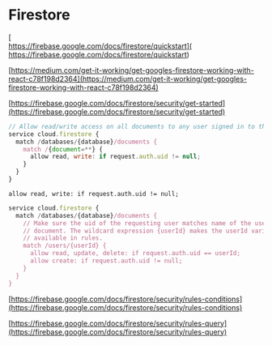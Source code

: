 # Firestore

[  
https://firebase.google.com/docs/firestore/quickstart](
https://firebase.google.com/docs/firestore/quickstart)

[https://medium.com/get-it-working/get-googles-firestore-working-with-react-c78f198d2364](https://medium.com/get-it-working/get-googles-firestore-working-with-react-c78f198d2364)

[https://firebase.google.com/docs/firestore/security/get-started](https://firebase.google.com/docs/firestore/security/get-started)

```javascript
// Allow read/write access on all documents to any user signed in to the application
service cloud.firestore {
  match /databases/{database}/documents {
    match /{document=**} {
      allow read, write: if request.auth.uid != null;
    }
  }
}
```

`allow read, write: if request.auth.uid != null;`

```javascript
service cloud.firestore {
  match /databases/{database}/documents {
    // Make sure the uid of the requesting user matches name of the user
    // document. The wildcard expression {userId} makes the userId variable
    // available in rules.
    match /users/{userId} {
      allow read, update, delete: if request.auth.uid == userId;
      allow create: if request.auth.uid != null;
    }
  }
}
```

[https://firebase.google.com/docs/firestore/security/rules-conditions](https://firebase.google.com/docs/firestore/security/rules-conditions)

[https://firebase.google.com/docs/firestore/security/rules-query](https://firebase.google.com/docs/firestore/security/rules-query)

